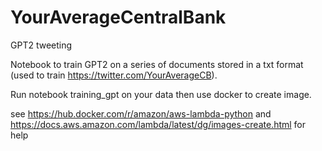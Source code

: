 # YourAverageCentralBank
GPT2 tweeting 


Notebook to train GPT2 on a series of documents stored in a txt format (used to train https://twitter.com/YourAverageCB).

Run notebook training_gpt on your data then use docker to create image. 

see https://hub.docker.com/r/amazon/aws-lambda-python and https://docs.aws.amazon.com/lambda/latest/dg/images-create.html for help
